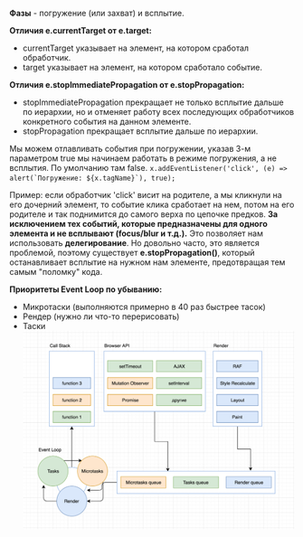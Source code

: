 **Фазы** - погружение (или захват) и всплытие.

**Отличия e.currentTarget от e.target:** 

* currentTarget указывает на элемент, на котором сработал обработчик.
* target указывает на элемент, на котором сработало событие.

**Отличия e.stopImmediatePropagation от e.stopPropagation:** 

* stopImmediatePropagation прекращает не только всплытие дальше по иерархии, но и отменяет работу всех последующих обработчиков конкретного события на данном элементе.
* stopPropagation прекращает всплытие дальше по иерархии.

Мы можем отлавливать события при погружении, указав 3-м параметром true мы начинаем работать в режиме погружения, а не всплытия. По умолчанию там false.
``x.addEventListener('click', (e) => alert(`Погружение: ${x.tagName}`), true);``

Пример: если обработчик 'click' висит на родителе, а мы кликнули на его дочерний элемент, то событие клика сработает на нем, потом на его родителе и так поднимится до самого верха по цепочке предков. **За исключением тех событий, которые предназначены для одного элемента и не всплывают (focus/blur и т.д.).** Это позволяет нам использовать **делегирование**. Но довольно часто, это является проблемой, поэтому существует **e.stopPropagation()**, который останавливает всплытие на нужном нам элементе, предотвращая тем самым "поломку" кода.

**Приоритеты Event Loop по убыванию:**
* Микротаски (выполняются примерно в 40 раз быстрее тасок)
* Рендер (нужно ли что-то перерисовать)
* Таски
![eventLoop](./eventLoop.png)
